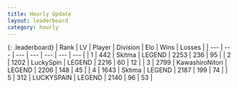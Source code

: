 ```yaml
---
title: Hourly Update
layout: leaderboard
category: hourly
---
```


{: .leaderboard}
| Rank | LV | Player | Division | Elo | Wins | Losses |
| --- | --- | --- | --- | --- | --- | --- |
| <span data-change="0">1</span> | 442 | <span title="ID: 402846">Skitma</span> | LEGEND | <span data-change="0">2253</span> | <span data-change="0">236</span> | <span data-change="0">95</span> |
| <span data-change="0">2</span> | 1202 | <span title="ID: 498412">LuckySpin</span> | LEGEND | <span data-change="0">2216</span> | <span data-change="0">60</span> | <span data-change="0">12</span> |
| <span data-change="0">3</span> | 2799 | <span title="ID: 164871">KawashiroNitori</span> | LEGEND | <span data-change="0">2206</span> | <span data-change="0">148</span> | <span data-change="0">45</span> |
| <span data-change="0">4</span> | 1643 | <span title="ID: 353063">Sktima</span> | LEGEND | <span data-change="2">2187</span> | <span data-change="3">199</span> | <span data-change="1">74</span> |
| <span data-change="0">5</span> | 312 | <span title="ID: 623829">LUCKYSPAIN</span> | LEGEND | <span data-change="0">2140</span> | <span data-change="0">96</span> | <span data-change="0">53</span> |